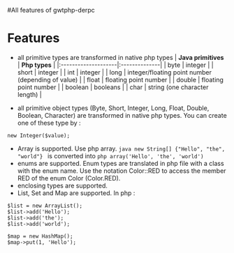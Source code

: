 #All features of gwtphp-derpc

# Features #

  * all primitive types are transformed in native php types
| **Java primitives** | **Php types** |
|:--------------------|:--------------|
| byte                | integer       |
| short               | integer       |
| int                 | integer       |
| long                | integer/floating point number (depending of value) |
| float               | floating point number |
| double              | floating point number |
| boolean             | booleans      |
| char                | string (one character length) |

  * all primitive object types (Byte, Short, Integer, Long, Float, Double, Boolean, Character) are transformed in native php types. You can create one of these type by :
```
new Integer($value); 
```
  * Array is supported. Use php array. ```java
 new String[] {"Hello", "the", "world"} ``` is converted into ```php
array('Hello', 'the', 'world')```
  * enums are supported. Enum types are translated in php file with a class with the enum name. Use the notation Color::RED to access the member RED of the enum Color (Color.RED).
  * enclosing types are supported.
  * List, Set and Map are supported. In php :
```
$list = new ArrayList();
$list->add('Hello');
$list->add('the');
$list->add('world');

$map = new HashMap();
$map->put(1, 'Hello');
```